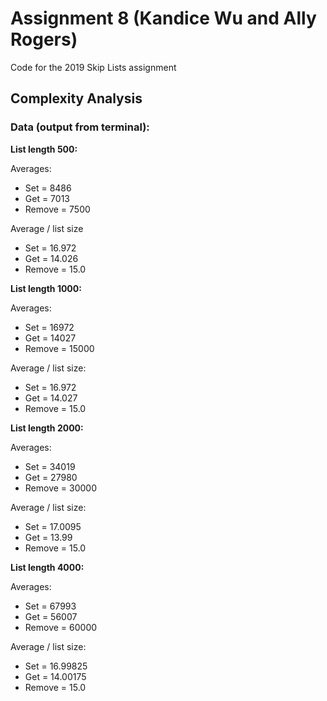 # Assignment 8 (Kandice Wu and Ally Rogers)
Code for the 2019 Skip Lists assignment

## Complexity Analysis
### Data (output from terminal):
__List length 500:__

Averages:
 * Set = 8486
 * Get = 7013
 * Remove = 7500
 
Average / list size
 * Set = 16.972
 * Get = 14.026
 * Remove = 15.0

__List length 1000:__

Averages:
 * Set = 16972
 * Get = 14027
 * Remove = 15000

Average / list size:
 * Set = 16.972
 * Get = 14.027
 * Remove = 15.0
 
__List length 2000:__

Averages:
 * Set = 34019
 * Get = 27980
 * Remove = 30000

Average / list size:
 * Set = 17.0095
 * Get = 13.99
 * Remove = 15.0
 
__List length 4000:__

Averages:
 * Set = 67993
 * Get = 56007
 * Remove = 60000

Average / list size:
 * Set = 16.99825
 * Get = 14.00175
 * Remove = 15.0
